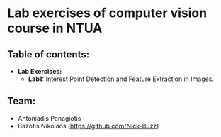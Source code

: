 # Lab exercises of computer vision course in NTUA

## Table of contents:
- __Lab Exercises:__ 
  - __Lab1:__ Interest Point Detection and Feature Extraction in Images.

## Team:
- Antoniadis Panagiotis
- Bazotis Nikolaos (https://github.com/Nick-Buzz)
